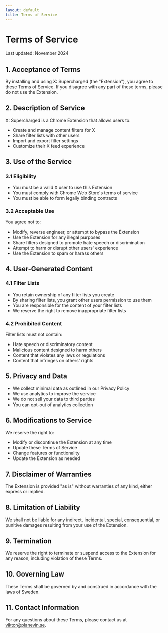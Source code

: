 ```yaml
---
layout: default
title: Terms of Service
---
```


# Terms of Service

Last updated: November 2024

## 1. Acceptance of Terms

By installing and using X: Supercharged (the "Extension"), you agree to these Terms of Service. If you disagree with any part of these terms, please do not use the Extension.

## 2. Description of Service

X: Supercharged is a Chrome Extension that allows users to:
- Create and manage content filters for X
- Share filter lists with other users
- Import and export filter settings
- Customize their X feed experience

## 3. Use of the Service

### 3.1 Eligibility
- You must be a valid X user to use this Extension
- You must comply with Chrome Web Store's terms of service
- You must be able to form legally binding contracts

### 3.2 Acceptable Use
You agree not to:
- Modify, reverse engineer, or attempt to bypass the Extension
- Use the Extension for any illegal purposes
- Share filters designed to promote hate speech or discrimination
- Attempt to harm or disrupt other users' experience
- Use the Extension to spam or harass others

## 4. User-Generated Content

### 4.1 Filter Lists
- You retain ownership of any filter lists you create
- By sharing filter lists, you grant other users permission to use them
- You are responsible for the content of your filter lists
- We reserve the right to remove inappropriate filter lists

### 4.2 Prohibited Content
Filter lists must not contain:
- Hate speech or discriminatory content
- Malicious content designed to harm others
- Content that violates any laws or regulations
- Content that infringes on others' rights

## 5. Privacy and Data

- We collect minimal data as outlined in our Privacy Policy
- We use analytics to improve the service
- We do not sell your data to third parties
- You can opt-out of analytics collection

## 6. Modifications to Service

We reserve the right to:
- Modify or discontinue the Extension at any time
- Update these Terms of Service
- Change features or functionality
- Update the Extension as needed

## 7. Disclaimer of Warranties

The Extension is provided "as is" without warranties of any kind, either express or implied.

## 8. Limitation of Liability

We shall not be liable for any indirect, incidental, special, consequential, or punitive damages resulting from your use of the Extension.

## 9. Termination

We reserve the right to terminate or suspend access to the Extension for any reason, including violation of these Terms.

## 10. Governing Law

These Terms shall be governed by and construed in accordance with the laws of Sweden.

## 11. Contact Information

For any questions about these Terms, please contact us at viktor@planevin.se. 
